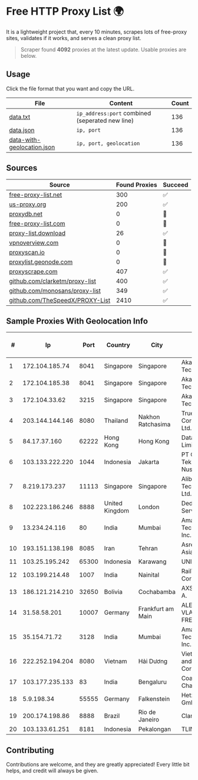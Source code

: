 
# Free HTTP Proxy List 🌍

It is a lightweight project that, every 10 minutes, scrapes lots of free-proxy sites, validates if it works, and serves a clean proxy list.


> Scraper found **4092** proxies at the latest update. Usable proxies are below.

## Usage

Click the file format that you want and copy the URL.


|File|Content|Count|
|----|-------|-----|
|[data.txt](https://raw.githubusercontent.com/themiralay/Proxy-List-World/master/data.txt)|`ip_address:port` combined (seperated new line)|136|
|[data.json](https://raw.githubusercontent.com/themiralay/Proxy-List-World/master/data.json)|`ip, port`|136|
|[data-with-geolocation.json](https://raw.githubusercontent.com/themiralay/Proxy-List-World/master/data-with-geolocation.json)|`ip, port, geolocation`|136|

## Sources

|Source|Found Proxies|Succeed|
|------|-------------|-------|
|[free-proxy-list.net](https://free-proxy-list.net)|300|✅|
|[us-proxy.org](https://www.us-proxy.org)|200|✅|
|[proxydb.net](http://proxydb.net)|0|🚫|
|[free-proxy-list.com](https://free-proxy-list.com/?page=&port=&type%5B%5D=http&type%5B%5D=https&up_time=0&search=Search)|0|🚫|
|[proxy-list.download](https://www.proxy-list.download/HTTP)|26|✅|
|[vpnoverview.com](https://vpnoverview.com/privacy/anonymous-browsing/free-proxy-servers)|0|🚫|
|[proxyscan.io](https://www.proxyscan.io)|0|🚫|
|[proxylist.geonode.com](https://proxylist.geonode.com/api/proxy-list?limit=300&page=1&sort_by=lastChecked&sort_type=desc&protocols=http,https)|0|🚫|
|[proxyscrape.com](https://api.proxyscrape.com/v2/?request=displayproxies&protocol=http&timeout=10000&country=all&ssl=all&anonymity=all)|407|✅|
|[github.com/clarketm/proxy-list](https://raw.githubusercontent.com/clarketm/proxy-list/master/proxy-list-raw.txt)|400|✅|
|[github.com/monosans/proxy-list](https://raw.githubusercontent.com/monosans/proxy-list/main/proxies/http.txt)|349|✅|
|[github.com/TheSpeedX/PROXY-List](https://raw.githubusercontent.com/TheSpeedX/PROXY-List/master/http.txt)|2410|✅|


## Sample Proxies With Geolocation Info

|#|Ip|Port|Country|City|Internet Service Provider|
|-|--|----|-------|----|-------------------------|
|1|172.104.185.74|8041|Singapore|Singapore|Akamai Technologies|
|2|172.104.185.38|8041|Singapore|Singapore|Akamai Technologies|
|3|172.104.33.62|3215|Singapore|Singapore|Akamai Technologies|
|4|203.144.144.146|8080|Thailand|Nakhon Ratchasima|True Internet Corporation CO. Ltd.|
|5|84.17.37.160|62222|Hong Kong|Hong Kong|Datacamp Limited|
|6|103.133.222.220|1044|Indonesia|Jakarta|PT Cloud Teknologi Nusantara|
|7|8.219.173.237|11113|Singapore|Singapore|Alibaba (US) Technology Co., Ltd.|
|8|102.223.186.246|8888|United Kingdom|London|Dedicated Servers|
|9|13.234.24.116|80|India|Mumbai|Amazon Technologies Inc.|
|10|193.151.138.198|8085|Iran|Tehran|Asre Dadeha Asiatech|
|11|103.25.195.242|65300|Indonesia|Karawang|UNINA|
|12|103.199.214.48|1007|India|Nainital|RailTel Corporation|
|13|186.121.214.210|32650|Bolivia|Cochabamba|AXS Bolivia S. A.|
|14|31.58.58.201|10007|Germany|Frankfurt am Main|ALEXANDRU VLAD trading as FREAKHOSTING|
|15|35.154.71.72|3128|India|Mumbai|Amazon Technologies Inc.|
|16|222.252.194.204|8080|Vietnam|Hải Dương|VietNam Post and Telecom Corporation|
|17|103.177.235.133|83|India|Bengaluru|Coastal Live Channel|
|18|5.9.198.34|55555|Germany|Falkenstein|Hetzner Online GmbH|
|19|200.174.198.86|8888|Brazil|Rio de Janeiro|Claro S.A|
|20|103.133.61.251|8181|Indonesia|Pekalongan|TLINK|



## Contributing

Contributions are welcome, and they are greatly appreciated! Every
little bit helps, and credit will always be given.

